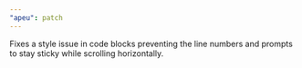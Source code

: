 ```yaml
---
"apeu": patch
---
```


Fixes a style issue in code blocks preventing the line numbers and prompts to stay sticky while scrolling horizontally.
